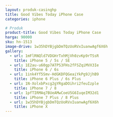 ```yaml
---
layout: produk-casinghp
title: Good Vibes Today iPhone Case
categories: iphone

# Produk
product-title: Good Vibes Today iPhone Case
harga: 90000
sku: hn-1513
image-drive: 1w35hDYBjgbDmTQzUoRVxIuanwAgf6X6h
gallery:
  - url: 1mFlRNQld7VDGHrTxhMjVh0zvKp9rTSsR
    title: iPhone 5 / 5s / SE
  - url: 1E2au-u60gp7ATPS3FHs2fFSZqiMVX3Ie
    title: iPhone 6 / 6s
  - url: 1ink4Yf5Smv-HdGKDFQGeaiYkPg9JjhB9
    title: iPhone 6 Plus / 6s Plus
  - url: 1N-XolxbPxcg2gYRgaDOihri2feuIzple
    title: iPhone 7 / 8
  - url: 1pfTIRMAq7BUeAMwCoeU5G6IuqeIM32d1
    title: iPhone 7 Plus / 8 Plus
  - url: 1w35hDYBjgbDmTQzUoRVxIuanwAgf6X6h
    title: iPhone X
---
```

